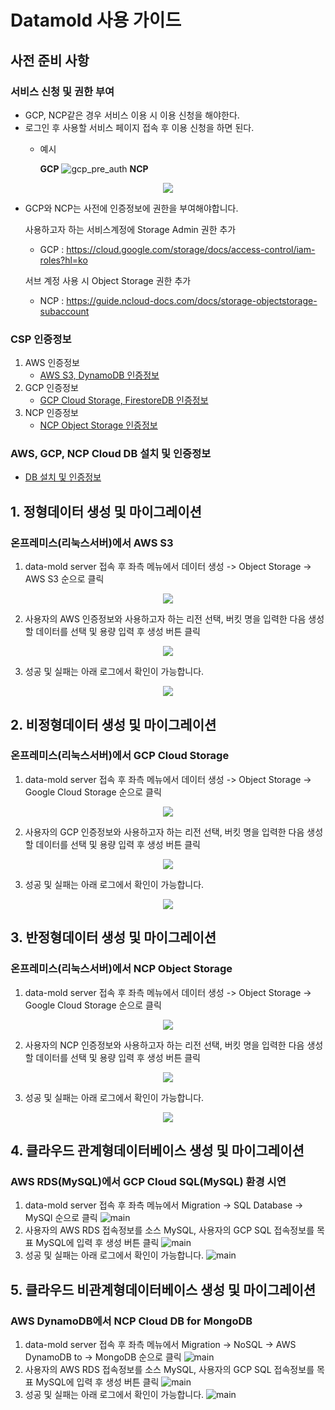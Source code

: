 # Datamold 사용 가이드

## 사전 준비 사항
### 서비스 신청 및 권한 부여
* GCP, NCP같은 경우 서비스 이용 시 이용 신청을 해야한다.
* 로그인 후 사용할 서비스 페이지 접속 후 이용 신청을 하면 된다.
    * 예시

        **GCP**
        ![gcp_pre_auth](/docs/image/pre-check/gcp_pre_auth.png)
        **NCP**
        
<p align="center"><img src="/docs/image/pre-check/ncp_pre_auth.png" ></p>

* GCP와 NCP는 사전에 인증정보에 권한을 부여해야합니다.
  
    사용하고자 하는 서비스계정에 Storage Admin 권한 추가
    * GCP : https://cloud.google.com/storage/docs/access-control/iam-roles?hl=ko
    
    서브 계정 사용 시 Object Storage 권한 추가
    * NCP : https://guide.ncloud-docs.com/docs/storage-objectstorage-subaccount

### CSP 인증정보
1. AWS 인증정보
    * [AWS S3, DynamoDB 인증정보](https://docs.aws.amazon.com/ko_kr/IAM/latest/UserGuide/id_credentials_access-keys.html#Using_CreateAccessKey)
2. GCP 인증정보
    * [GCP Cloud Storage, FirestoreDB 인증정보](https://developers.google.com/workspace/guides/create-credentials?hl=ko)
3. NCP 인증정보
    * [NCP Object Storage 인증정보](https://medium.com/naver-cloud-platform/%EC%9D%B4%EB%A0%87%EA%B2%8C-%EC%82%AC%EC%9A%A9%ED%95%98%EC%84%B8%EC%9A%94-%EB%84%A4%EC%9D%B4%EB%B2%84-%ED%81%B4%EB%9D%BC%EC%9A%B0%EB%93%9C-%ED%94%8C%EB%9E%AB%ED%8F%BC-%EC%9C%A0%EC%A0%80-api-%ED%99%9C%EC%9A%A9-%EB%B0%A9%EB%B2%95-1%ED%8E%B8-494f7d8dbcc3)

### AWS, GCP, NCP Cloud DB 설치 및 인증정보
* [DB 설치 및 인증정보](/docs/Cloud-DB-Installation-and-Authentication-Information.md)

## 1. 정형데이터 생성 및 마이그레이션
### 온프레미스(리눅스서버)에서 AWS S3
1. data-mold server 접속 후 좌측 메뉴에서 데이터 생성 -> Object Storage -> AWS S3 순으로 클릭

<p align="center"><img src="/docs/image/web/main.png" ></p>

2. 사용자의 AWS 인증정보와 사용하고자 하는 리전 선택, 버킷 명을 입력한 다음 생성 할 데이터를 선택 및 용량 입력 후 생성 버튼 클릭

<p align="center"><img src="/docs/image/web/creates3.png" ></p>

3. 성공 및 실패는 아래 로그에서 확인이 가능합니다.

<p align="center"><img src="/docs/image/web/s3sql.png" ></p>

## 2. 비정형데이터 생성 및 마이그레이션
### 온프레미스(리눅스서버)에서 GCP Cloud Storage
1. data-mold server 접속 후 좌측 메뉴에서 데이터 생성 -> Object Storage -> Google Cloud Storage 순으로 클릭

<p align="center"><img src="/docs/image/web/main.png" ></p>

2. 사용자의 GCP 인증정보와 사용하고자 하는 리전 선택, 버킷 명을 입력한 다음 생성 할 데이터를 선택 및 용량 입력 후 생성 버튼 클릭

<p align="center"><img src="/docs/image/web/creategcp.png" ></p>

3. 성공 및 실패는 아래 로그에서 확인이 가능합니다.

<p align="center"><img src="/docs/image/web/creategcpresult.png" ></p>

## 3. 반정형데이터 생성 및 마이그레이션
### 온프레미스(리눅스서버)에서 NCP Object Storage
1. data-mold server 접속 후 좌측 메뉴에서 데이터 생성 -> Object Storage -> Google Cloud Storage 순으로 클릭

<p align="center"><img src="/docs/image/web/main.png" ></p>

2. 사용자의 NCP 인증정보와 사용하고자 하는 리전 선택, 버킷 명을 입력한 다음 생성 할 데이터를 선택 및 용량 입력 후 생성 버튼 클릭

<p align="center"><img src="/docs/image/web/createncp.png" ></p>

3. 성공 및 실패는 아래 로그에서 확인이 가능합니다.

<p align="center"><img src="/docs/image/web/ncpjson.png" ></p>


## 4. 클라우드 관계형데이터베이스 생성 및 마이그레이션
### AWS RDS(MySQL)에서 GCP Cloud SQL(MySQL) 환경 시연
1. data-mold server 접속 후 좌측 메뉴에서 Migration -> SQL Database -> MySQl 순으로 클릭
    ![main](/docs/image/web/main.png)
2. 사용자의 AWS RDS 접속정보를 소스 MySQL, 사용자의 GCP SQL 접속정보를 목표 MySQL에 입력 후 생성 버튼 클릭
    ![main](/docs/image/web/migmysql.png)
3. 성공 및 실패는 아래 로그에서 확인이 가능합니다.
    ![main](/docs/image/web/rdstosql.png)

## 5. 클라우드 비관계형데이터베이스 생성 및 마이그레이션
### AWS DynamoDB에서 NCP Cloud DB for MongoDB
1. data-mold server 접속 후 좌측 메뉴에서 Migration -> NoSQL -> AWS DynamoDB to -> MongoDB 순으로 클릭
    ![main](/docs/image/web/main.png)
2. 사용자의 AWS RDS 접속정보를 소스 MySQL, 사용자의 GCP SQL 접속정보를 목표 MySQL에 입력 후 생성 버튼 클릭
    ![main](/docs/image/web/migmysql.png)
3. 성공 및 실패는 아래 로그에서 확인이 가능합니다.
    ![main](/docs/image/web/rdstosql.png)
